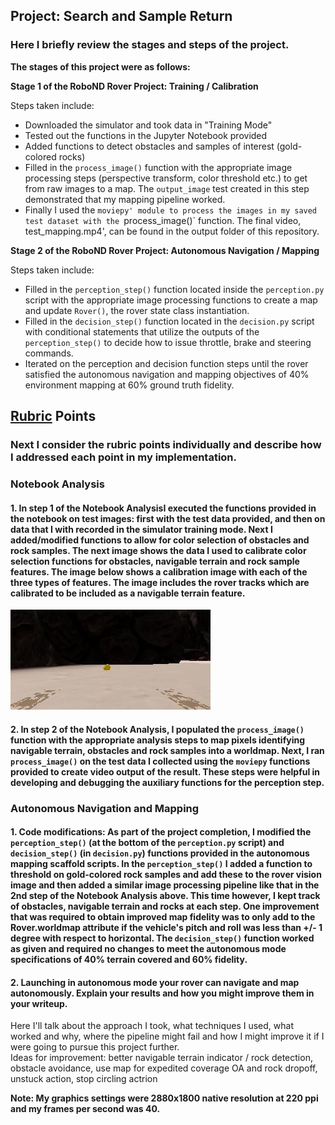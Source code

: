 ## Project: Search and Sample Return

 

[//]: # (Image References)

[image1]: ./test_dataset/IMG/robocam_2018_08_31_17_32_07_777.jpg
[image2]: ./calibration_images/example_grid1.jpg
[image3]: ./calibration_images/example_rock1.jpg 


### Here I briefly review the stages and steps of the project.  

**The stages of this project were as follows:**  

**Stage 1 of the RoboND Rover Project: Training / Calibration**  

Steps taken include:
* Downloaded the simulator and took data in "Training Mode"
* Tested out the functions in the Jupyter Notebook provided
* Added functions to detect obstacles and samples of interest (gold-colored rocks)
* Filled in the `process_image()` function with the appropriate image processing steps (perspective transform, color threshold etc.) to get from raw images to a map.  The `output_image` test created in this step demonstrated that my mapping pipeline worked.
* Finally I used the `moviepy' module to process the images in my saved test dataset with the `process_image()` function.  The final video, test_mapping.mp4', can be found in the output folder of this repository.

**Stage 2 of the RoboND Rover Project: Autonomous Navigation / Mapping**

Steps taken include:
* Filled in the `perception_step()` function located inside the `perception.py` script with the appropriate image processing functions to create a map and update `Rover()`, the rover state class instantiation. 
* Filled in the `decision_step()` function located in the `decision.py` script with conditional statements that utilize the outputs of the `perception_step()` to decide how to issue throttle, brake and steering commands. 
* Iterated on the perception and decision function steps until the rover satisfied the autonomous navigation and mapping objectives of 40% environment mapping at 60% ground truth fidelity. 

## [Rubric](https://review.udacity.com/#!/rubrics/916/view) Points
### Next I consider the rubric points individually and describe how I addressed each point in my implementation.

### Notebook Analysis
#### 1. In step 1 of the Notebook AnalysisI executed the functions provided in the notebook on test images: first with the test data provided, and then on data that I with recorded in the simulator training mode. Next I added/modified functions to allow for color selection of obstacles and rock samples. The next image shows the data I used to calibrate color selection functions for obstacles, navigable terrain and rock sample features. The image below shows a calibration image with each of the three types of features. The image includes the rover tracks which are calibrated to be included as a navigable terrain feature.

![alt text][image1]



#### 2. In step 2 of the Notebook Analysis, I populated the `process_image()` function with the appropriate analysis steps to map pixels identifying navigable terrain, obstacles and rock samples into a worldmap.  Next, I ran `process_image()` on the test data I collected using the `moviepy` functions provided to create video output of the result. These steps were helpful in developing and debugging the auxiliary functions for the perception step.  


### Autonomous Navigation and Mapping

#### 1. Code modifications: As part of the project completion, I modified the `perception_step()` (at the bottom of the `perception.py` script) and `decision_step()` (in `decision.py`) functions provided in the autonomous mapping scaffold scripts. In the `perception_step()` I added a function to threshold on gold-colored rock samples and add these to the rover vision image and then added a similar image processing pipeline like that in the 2nd step of the Notebook Analysis above. This time however, I kept track of obstacles, navigable terrain and rocks at each step. One improvement that was required to obtain improved map fidelity was to only add  to the Rover.worldmap attribute if the vehicle's pitch and roll was less than +/- 1 degree with respect to horizontal. The `decision_step()` function worked as given and required no changes to meet the autonomous mode specifications of 40% terrain covered and 60% fidelity.


#### 2. Launching in autonomous mode your rover can navigate and map autonomously.  Explain your results and how you might improve them in your writeup.  
Here I'll talk about the approach I took, what techniques I used, what worked and why, where the pipeline might fail and how I might improve it if I were going to pursue this project further.  
Ideas for improvement: better navigable terrain indicator / rock detection, obstacle avoidance, use map for expedited coverage OA and rock dropoff, unstuck action, stop circling actrion

**Note: My graphics settings were 2880x1800 native resolution at 220 ppi and my frames per second was 40.**

